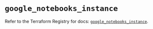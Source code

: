 # `google_notebooks_instance`

Refer to the Terraform Registry for docs: [`google_notebooks_instance`](https://registry.terraform.io/providers/hashicorp/google-beta/6.4.0/docs/resources/google_notebooks_instance).
